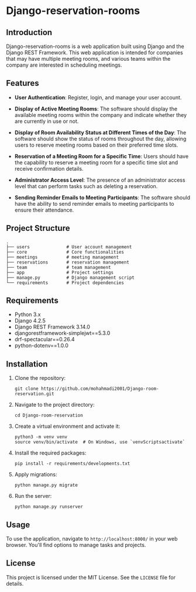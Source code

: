 
# Django-reservation-rooms

## Introduction

 Django-reservation-rooms is a web application built using Django and the Django REST Framework. This web application is intended for companies that may have multiple meeting rooms, and various teams within the company are interested in scheduling meetings.
## Features

- **User Authentication**: Register, login, and manage your user account.

- **Display of Active Meeting Rooms**:
        The software should display the available meeting rooms within the company and indicate whether they are currently in use or not.

- **Display of Room Availability Status at Different Times of the Day**:
        The software should show the status of rooms throughout the day, allowing users to reserve meeting rooms based on their preferred time slots.

- **Reservation of a Meeting Room for a Specific Time**:
        Users should have the capability to reserve a meeting room for a specific time slot and receive confirmation details.

- **Administrator Access Level**:
        The presence of an administrator access level that can perform tasks such as deleting a reservation.

- **Sending Reminder Emails to Meeting Participants**:
        The software should have the ability to send reminder emails to meeting participants to ensure their attendance.

## Project Structure

```
.
├── users              # User account management
├── core               # Core functionalities
├── meetings           # meeting management
├── reservations       # reservation management
├── team               # team management
├── app                # Project settings
├── manage.py          # Django management script
└── requirements       # Project dependencies
```

## Requirements

- Python 3.x
- Django 4.2.5
- Django REST Framework 3.14.0
- djangorestframework-simplejwt==5.3.0
- drf-spectacular==0.26.4
- python-dotenv==1.0.0

## Installation

1. Clone the repository:

    ```
    git clone https://github.com/mohahmadi2001/Django-room-reservation.git
    ```

2. Navigate to the project directory:

    ```
    cd Django-room-reservation
    ```

3. Create a virtual environment and activate it:

    ```
    python3 -m venv venv
    source venv/bin/activate  # On Windows, use `venvScriptsactivate`
    ```

4. Install the required packages:

    ```
    pip install -r requirements/developments.txt
    ```

5. Apply migrations:

    ```
    python manage.py migrate
    ```

6. Run the server:

    ```
    python manage.py runserver
    ```

## Usage

To use the application, navigate to `http://localhost:8000/` in your web browser. You'll find options to manage tasks and projects.

## License

This project is licensed under the MIT License. See the `LICENSE` file for details.
